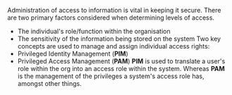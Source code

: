   Administration of access to information is vital in keeping it secure. There are two primary factors considered when determining levels of access.
  - The individual's role/function within the organisation
  - The sensitivity of the information being stored on the system
Two key concepts are used to manage and assign individual access rights:
- Privileged Identity Management (**PIM**)
- Privileged Access Management (**PAM**)
**PIM** is used to translate a user's role within the org into an access role within the system. Whereas **PAM** is the management of the privileges a system's access role has, amongst other things.